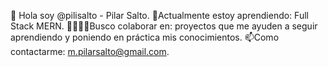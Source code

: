 🍋 Hola soy @pilisalto - Pilar Salto.
🌱Actualmente estoy aprendiendo: Full Stack MERN.
🫱🏼‍🫲🏽Busco colaborar en: proyectos que me ayuden a seguir aprendiendo y poniendo en práctica mis conocimientos. 
📫Como contactarme: m.pilarsalto@gmail.com.
